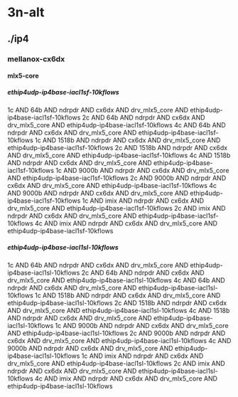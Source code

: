 # 3n-alt
## ./ip4
### mellanox-cx6dx
#### mlx5-core
##### ethip4udp-ip4base-iacl1sf-10kflows
1c AND 64b AND ndrpdr AND cx6dx AND drv_mlx5_core AND ethip4udp-ip4base-iacl1sf-10kflows
2c AND 64b AND ndrpdr AND cx6dx AND drv_mlx5_core AND ethip4udp-ip4base-iacl1sf-10kflows
4c AND 64b AND ndrpdr AND cx6dx AND drv_mlx5_core AND ethip4udp-ip4base-iacl1sf-10kflows
1c AND 1518b AND ndrpdr AND cx6dx AND drv_mlx5_core AND ethip4udp-ip4base-iacl1sf-10kflows
2c AND 1518b AND ndrpdr AND cx6dx AND drv_mlx5_core AND ethip4udp-ip4base-iacl1sf-10kflows
4c AND 1518b AND ndrpdr AND cx6dx AND drv_mlx5_core AND ethip4udp-ip4base-iacl1sf-10kflows
1c AND 9000b AND ndrpdr AND cx6dx AND drv_mlx5_core AND ethip4udp-ip4base-iacl1sf-10kflows
2c AND 9000b AND ndrpdr AND cx6dx AND drv_mlx5_core AND ethip4udp-ip4base-iacl1sf-10kflows
4c AND 9000b AND ndrpdr AND cx6dx AND drv_mlx5_core AND ethip4udp-ip4base-iacl1sf-10kflows
1c AND imix AND ndrpdr AND cx6dx AND drv_mlx5_core AND ethip4udp-ip4base-iacl1sf-10kflows
2c AND imix AND ndrpdr AND cx6dx AND drv_mlx5_core AND ethip4udp-ip4base-iacl1sf-10kflows
4c AND imix AND ndrpdr AND cx6dx AND drv_mlx5_core AND ethip4udp-ip4base-iacl1sf-10kflows
##### ethip4udp-ip4base-iacl1sl-10kflows
1c AND 64b AND ndrpdr AND cx6dx AND drv_mlx5_core AND ethip4udp-ip4base-iacl1sl-10kflows
2c AND 64b AND ndrpdr AND cx6dx AND drv_mlx5_core AND ethip4udp-ip4base-iacl1sl-10kflows
4c AND 64b AND ndrpdr AND cx6dx AND drv_mlx5_core AND ethip4udp-ip4base-iacl1sl-10kflows
1c AND 1518b AND ndrpdr AND cx6dx AND drv_mlx5_core AND ethip4udp-ip4base-iacl1sl-10kflows
2c AND 1518b AND ndrpdr AND cx6dx AND drv_mlx5_core AND ethip4udp-ip4base-iacl1sl-10kflows
4c AND 1518b AND ndrpdr AND cx6dx AND drv_mlx5_core AND ethip4udp-ip4base-iacl1sl-10kflows
1c AND 9000b AND ndrpdr AND cx6dx AND drv_mlx5_core AND ethip4udp-ip4base-iacl1sl-10kflows
2c AND 9000b AND ndrpdr AND cx6dx AND drv_mlx5_core AND ethip4udp-ip4base-iacl1sl-10kflows
4c AND 9000b AND ndrpdr AND cx6dx AND drv_mlx5_core AND ethip4udp-ip4base-iacl1sl-10kflows
1c AND imix AND ndrpdr AND cx6dx AND drv_mlx5_core AND ethip4udp-ip4base-iacl1sl-10kflows
2c AND imix AND ndrpdr AND cx6dx AND drv_mlx5_core AND ethip4udp-ip4base-iacl1sl-10kflows
4c AND imix AND ndrpdr AND cx6dx AND drv_mlx5_core AND ethip4udp-ip4base-iacl1sl-10kflows